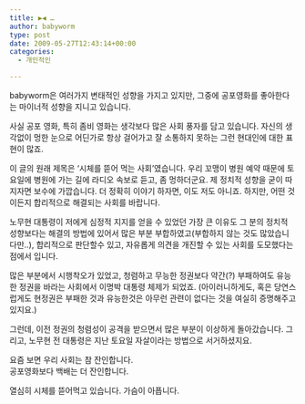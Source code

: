 ```yaml
---
title: ▶◀ …
author: babyworm
type: post
date: 2009-05-27T12:43:14+00:00
categories:
  - 개인적인

---
```

babyworm은 여러가지 변태적인 성향을 가지고 있지만, 그중에 공포영화를 좋아한다는 마이너적 성향을 지니고 있습니다.

사실 공포 영화, 특히 좀비 영화는 생각보다 많은 사회 풍자를 담고 있습니다. 자신의 생각없이 멍한 눈으로 어딘가로 항상 걸어가고 잘 소통하지 못하는 그런 현대인에 대한 표현이 많죠.

이 글의 원래 제목은 ‘시체를 뜯어 먹는 사회’였습니다.
우리 꼬맹이 병원 예약 때문에 토요일에 병원에 가는 길에 라디오 속보로 듣고, 좀 멍하더군요. 제 정치적 성향을 굳이 따지자면 보수에 가깝습니다. 더 정확히 이야기 하자면, 이도 저도 아니죠. 하지만, 어떤 것이든지 합리적으로 해결되는 사회를 바랍니다. 

노무현 대통령이 저에게 심정적 지지를 얻을 수 있었던 가장 큰 이유도 그 분의 정치적 성향보다는 해결의 방법에 있어서 많은 부분 부합하였고(부합하지 않는 것도 많았습니다만..), 합리적으로 판단할수 있고, 자유롭게 의견을 개진할 수 있는 사회를 도모했다는 점에서 입니다.

많은 부분에서 시행착오가 있었고, 청렴하고 무능한 정권보다 약간(?) 부패하여도 유능한 정권을 바라는 사회에서 이명박 대통령 체제가 되었죠. (아이러니하게도, 혹은 당연스럽게도 현정권은 부패한 것과 유능한것은 아무런 관련이 없다는 것을 여실히 증명해주고 있지요.)

그런데, 이전 정권의 청렴성이 공격을 받으면서 많은 부분이 이상하게 돌아갔습니다. 그리고, 노무현 전 대통령은 지난 토요일 자살이라는 방법으로 서거하셨지요.

요즘 보면 우리 사회는 참 잔인합니다.
<br>
공포영화보다 백배는 더 잔인합니다.

열심히 시체를 뜯어먹고 있습니다. 가슴이 아픕니다.
